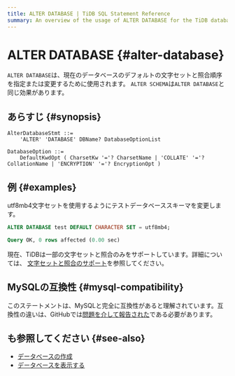 ```yaml
---
title: ALTER DATABASE | TiDB SQL Statement Reference
summary: An overview of the usage of ALTER DATABASE for the TiDB database.
---
```


# ALTER DATABASE {#alter-database}

`ALTER DATABASE`は、現在のデータベースのデフォルトの文字セットと照合順序を指定または変更するために使用されます。 `ALTER SCHEMA`は`ALTER DATABASE`と同じ効果があります。

## あらすじ {#synopsis}

```ebnf+diagram
AlterDatabaseStmt ::=
    'ALTER' 'DATABASE' DBName? DatabaseOptionList

DatabaseOption ::=
    DefaultKwdOpt ( CharsetKw '='? CharsetName | 'COLLATE' '='? CollationName | 'ENCRYPTION' '='? EncryptionOpt )
```

## 例 {#examples}

utf8mb4文字セットを使用するようにテストデータベーススキーマを変更します。


```sql
ALTER DATABASE test DEFAULT CHARACTER SET = utf8mb4;
```

```sql
Query OK, 0 rows affected (0.00 sec)
```

現在、TiDBは一部の文字セットと照合のみをサポートしています。詳細については、 [文字セットと照合のサポート](/character-set-and-collation.md)を参照してください。

## MySQLの互換性 {#mysql-compatibility}

このステートメントは、MySQLと完全に互換性があると理解されています。互換性の違いは、GitHubでは[問題を介して報告された](https://github.com/pingcap/tidb/issues/new/choose)である必要があります。

## も参照してください {#see-also}

-   [データベースの作成](/sql-statements/sql-statement-create-database.md)
-   [データベースを表示する](/sql-statements/sql-statement-show-databases.md)
